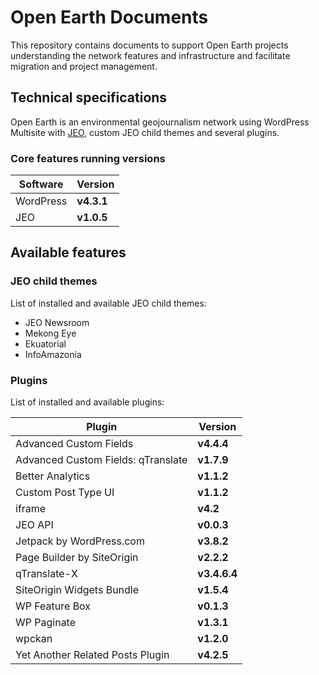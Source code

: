 # Open Earth Documents

This repository contains documents to support Open Earth projects understanding the network features and infrastructure and facilitate migration and project management.

## Technical specifications

Open Earth is an environmental geojournalism network using WordPress Multisite with [JEO](http://jeowp.org), custom JEO child themes and several plugins.

### Core features running versions

| Software | Version |
| --- | --- |
| WordPress | **v4.3.1** |
| JEO | **v1.0.5** |

## Available features

### JEO child themes

List of installed and available JEO child themes:

 - JEO Newsroom
 - Mekong Eye
 - Ekuatorial
 - InfoAmazonia

### Plugins

List of installed and available plugins:

| Plugin | Version |
| --- | --- |
| Advanced Custom Fields | **v4.4.4** |
| Advanced Custom Fields: qTranslate | **v1.7.9** |
| Better Analytics | **v1.1.2** |
| Custom Post Type UI | **v1.1.2** |
| iframe | **v4.2** |
| JEO API | **v0.0.3** |
| Jetpack by WordPress.com | **v3.8.2** |
| Page Builder by SiteOrigin | **v2.2.2** |
| qTranslate-X | **v3.4.6.4** |
| SiteOrigin Widgets Bundle | **v1.5.4** |
| WP Feature Box | **v0.1.3** |
| WP Paginate | **v1.3.1** |
| wpckan | **v1.2.0** |
| Yet Another Related Posts Plugin | **v4.2.5** |
